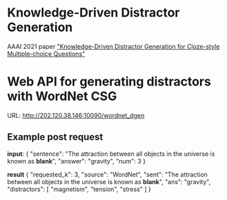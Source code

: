 # Knowledge-Driven Distractor Generation
AAAI 2021 paper ["Knowledge-Driven Distractor Generation for Cloze-style Multiple-choice Questions"](https://arxiv.org/abs/2004.09853)

# Web API for generating distractors with WordNet CSG
URL: http://202.120.38.146:10090/wordnet_dgen

## Example post request
**input**:
{
    "sentence": "The attraction between all objects in the universe is known as **blank**",
    "answer": "gravity",
    "num": 3
}


**result**
{
    "requested_k": 3,
    "source": "WordNet",
    "sent": "The attraction between all objects in the universe is known as **blank**",
    "ans": "gravity",
    "distractors": [
        "magnetism",
        "tension",
        "stress"
    ]
}


